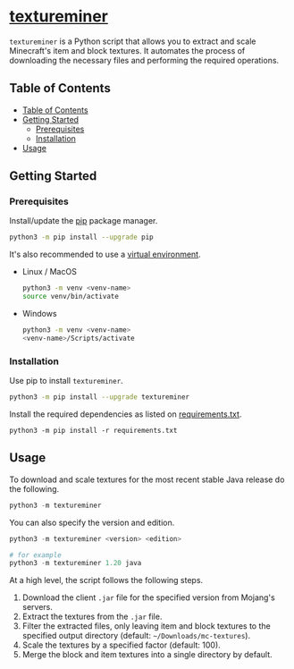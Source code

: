 # [textureminer](https://4mbl.link/gh/texture-miner)

`textureminer` is a Python script that allows you to extract and scale Minecraft's item and block textures. It automates the process of downloading the necessary files and performing the required operations.

## Table of Contents

* [Table of Contents](#table-of-contents)
* [Getting Started](#getting-started)
  * [Prerequisites](#prerequisites)
  * [Installation](#installation)
* [Usage](#usage)


## Getting Started


### Prerequisites
Install/update the [pip](https://pip.pypa.io/en/stable/) package manager.
  ```sh
  python3 -m pip install --upgrade pip
  ```
It's also recommended to use a [virtual environment](https://docs.python.org/3/library/venv.html).
  * Linux / MacOS
    ```bash
    python3 -m venv <venv-name>
    source venv/bin/activate
    ```
  * Windows
    ```bash
    python3 -m venv <venv-name>
    <venv-name>/Scripts/activate
    ```


### Installation

Use pip to install `textureminer`.

```sh
python3 -m pip install --upgrade textureminer
```

Install the required dependencies as listed on [requirements.txt](./requirements.txt).

```shell
python3 -m pip install -r requirements.txt
```

## Usage

To download and scale textures for the most recent stable Java release do the following.

```python
python3 -m textureminer
```

You can also specify the version and edition.

```python
python3 -m textureminer <version> <edition>

# for example
python3 -m textureminer 1.20 java
```


At a high level, the script follows the following steps.
1. Download the client `.jar` file for the specified version from Mojang's servers.
2. Extract the textures from the `.jar` file.
3. Filter the extracted files, only leaving item and block textures to the specified output directory (default: `~/Downloads/mc-textures`).
4. Scale the textures by a specified factor (default: 100).
5. Merge the block and item textures into a single directory by default.